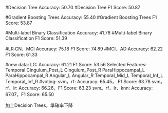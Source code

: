 #Decision Tree Accuracy:  50.70
#Decision Tree F1 Score:  50.87

#Gradient Boosting Trees Accuracy:  55.40
#Gradient Boosting Trees F1 Score:  53.87

#Multi-label Binary Classification Accuracy:  41.78
#Multi-label Binary Classification F1 Score:  51.39

#LR:CN、MCI Accuracy: 75.18 F1 Score:  74.89
#MCI、AD:Accuracy: 62.22 F1 Score:  61.33

#new data:
LG: Accuracy:  61.21
    F1 Score:  53.56
    Selected Features:
    Temporal
    Cingulum_Post_L
    Cingulum_Post_R
    ParaHippocampal_L
    ParaHippocampal_R
    Angular_L
    Angular_R
    Temporal_Mid_L
    Temporal_Inf_L
    Temporal_Inf_R
#voting:
svm。rf: Accuracy:  65.45， F1 Score:  63.78
svm。rf、lr: Accuracy:  66.26，F1 Score:  63.23
svm。rf、lr、knn: Accuracy:  67.07，F1 Score:  65.50

加上Decision Trees，準確率下降



